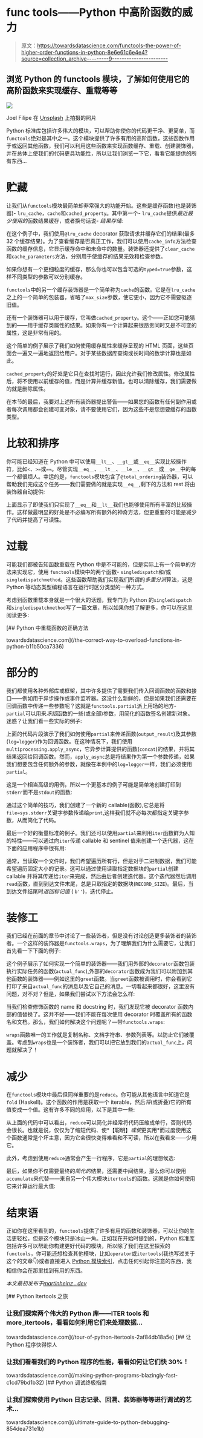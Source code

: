 # func tools——Python 中高阶函数的威力

> 原文：<https://towardsdatascience.com/functools-the-power-of-higher-order-functions-in-python-8e6e61c6e4e4?source=collection_archive---------9----------------------->

## 浏览 Python 的 functools 模块，了解如何使用它的高阶函数来实现缓存、重载等等

![](img/5bf0d481b827e09c9793ab94d8a5686d.png)

Joel Filipe 在 [Unsplash](https://unsplash.com/?utm_source=unsplash&utm_medium=referral&utm_content=creditCopyText) 上拍摄的照片

Python 标准库包括许多伟大的模块，可以帮助你使你的代码更干净、更简单，而`functools`绝对是其中之一。这个模块提供了许多有用的高阶函数，这些函数作用于或返回其他函数，我们可以利用这些函数来实现函数缓存、重载、创建装饰器，并在总体上使我们的代码更具功能性，所以让我们浏览一下它，看看它能提供的所有东西...

# 贮藏

让我们从`functools`模块最简单却非常强大的功能开始。这些是缓存函数(也是装饰器)- `lru_cache`，`cache`和`cached_property`。其中第一个- `lru_cache`提供*最近最少使用的*函数结果缓存，或者换句话说- *结果存储*:

在这个例子中，我们使用`@lru_cache` decorator 获取请求并缓存它们的结果(最多 32 个缓存结果)。为了查看缓存是否真正工作，我们可以使用`cache_info`方法检查函数的缓存信息，它显示缓存命中和未命中的数量。装饰器还提供了`clear_cache`和`cache_parameters`方法，分别用于使缓存的结果无效和检查参数。

如果你想有一个更细粒度的缓存，那么你也可以包含可选的`typed=true`参数，这样不同类型的参数可以分别缓存。

`functools`中的另一个缓存装饰器是一个简单称为`cache`的函数。它是在`lru_cache`之上的一个简单的包装器，省略了`max_size`参数，使它更小，因为它不需要驱逐旧值。

还有一个装饰器可以用于缓存，它叫做`cached_property`。这个——正如您可能猜到的——用于缓存类属性的结果。如果你有一个计算起来很昂贵同时又是不可变的属性，这是非常有用的。

这个简单的例子展示了我们如何使用缓存属性来缓存呈现的 HTML 页面，这些页面会一遍又一遍地返回给用户。对于某些数据库查询或长时间的数学计算也是如此。

`cached_property`的好处是它只在查找时运行，因此允许我们修改属性。修改属性后，将不使用以前缓存的值，而是计算并缓存新值。也可以清除缓存，我们需要做的就是删除属性。

在本节的最后，我要对上述所有装饰器提出警告——如果您的函数有任何副作用或者每次调用都会创建可变对象，请不要使用它们，因为这些不是您想要缓存的函数类型。

# 比较和排序

你可能已经知道在 Python 中可以使用`__lt__`、`__gt__`或`__eq__`实现比较操作符，比如`<`、`>=`或`==`。尽管实现`__eq__`、`__lt__`、`__le__`、`__gt__`或`__ge__`中的每一个都很烦人。幸运的是，`functools`模块包含了`@total_ordering`装饰器，可以帮助我们完成这个任务——我们需要做的就是实现`__eq__`,剩下的方法和 rest 将由装饰器自动提供:

上面显示了即使我们只实现了`__eq__`和`__lt__`我们也能够使用所有丰富的比较操作。这样做最明显的好处是不必编写所有额外的神奇方法，但更重要的可能是减少了代码并提高了可读性。

# 过载

可能我们都被告知函数重载在 Python 中是不可能的，但是实际上有一个简单的方法来实现它，使用 `functools`模块中的两个函数- `singledispatch`和/或`singledispatchmethod`。这些函数帮助我们实现我们所谓的*多重分派*算法，这是 Python 等动态类型编程语言在运行时区分类型的一种方式。

考虑到函数重载本身就是一个很大的话题，我专门为 Python 的`singledispatch`和`singledispatchmethod`写了一篇文章，所以如果你想了解更多，你可以在这里阅读更多:

[](/the-correct-way-to-overload-functions-in-python-b11b50ca7336) [## Python 中重载函数的正确方法

towardsdatascience.com](/the-correct-way-to-overload-functions-in-python-b11b50ca7336) 

# 部分的

我们都使用各种外部库或框架，其中许多提供了需要我们传入回调函数的函数和接口——例如用于异步操作或事件监听器。这没什么新鲜的，但是如果我们还需要在回调函数中传递一些参数呢？这就是`functools.partial`派上用场的地方- `partial`可以用来*冻结*函数的一些(或全部)参数，用简化的函数签名创建新对象。迷惑？让我们看一些实际的例子:

上面的代码片段演示了我们如何使用`partial`来传递函数(`output_result`)及其参数(`log=logger`)作为回调函数。在这种情况下，我们使用`multiprocessing.apply_async`，它异步计算提供的函数(`concat`)的结果，并将其结果返回给回调函数。然而，`apply_async`总是将结果作为第一个参数传递，如果我们想要包含任何额外的参数，就像在本例中的`log=logger`一样，我们必须使用`partial`。

这是一个相当高级的用例，所以一个更基本的例子可能是简单地创建打印到`stderr`而不是`stdout`的函数:

通过这个简单的技巧，我们创建了一个新的 callable(函数),它总是将`file=sys.stderr`关键字参数传递给`print`,这样我们就不必每次都指定关键字参数，从而简化了代码。

最后一个好的衡量标准的例子。我们还可以使用`partial`来利用`iter`函数鲜为人知的特性——可以通过向`iter`传递 callable 和 sentinel 值来创建一个迭代器，这在下面的应用程序中很有用:

通常，当读取一个文件时，我们希望遍历所有行，但是对于二进制数据，我们可能希望遍历固定大小的记录。这可以通过使用读取指定数据块的`partial`创建 callable 并将其传递给`iter`来完成，然后由后者创建迭代器。这个迭代器然后调用`read`函数，直到到达文件末尾，总是只取指定的数据块(`RECORD_SIZE`)。最后，当到达文件结尾时*返回标记值* ( `b''`)，迭代停止。

# 装修工

我们已经在前面的章节中讨论了一些装饰者，但是没有讨论创造更多装饰者的装饰者。一个这样的装饰器是`functools.wraps`，为了理解我们为什么需要它，让我们首先看一下下面的例子:

这个例子展示了如何实现一个简单的装饰器——我们用外部的`decorator`函数包装执行实际任务的函数(`actual_func`),外部的`decorator`函数成为我们可以附加到其他函数的装饰器——例如这里的`greet`函数。当`greet`函数被调用时，你会看到它打印了来自`actual_func`的消息以及它自己的消息。一切看起来都很好，这里没有问题，对不对？但是，如果我们尝试以下方法会怎么样:

当我们检查修饰函数的 name 和 docstring 时，我们发现它被 decorator 函数内部的值替换了。这并不好——我们不能在每次使用 decorator 时覆盖所有的函数名和文档。那么，我们如何解决这个问题呢？—带`functools.wraps`:

`wraps`函数唯一的工作就是复制名称、文档字符串、参数列表等。以防止它们被覆盖。考虑到`wraps`也是一个装饰者，我们可以把它放到我们的`actual_func`上，问题就解决了！

# 减少

在`functools`模块中最后但同样重要的是`reduce`。你可能从其他语言中知道它是`fold` (Haskell)。这个函数的作用是获取一个 iterable，然后*将*(或折叠)它的所有值变成一个值。这有许多不同的应用，以下是其中一些:

从上面的代码中可以看出，`reduce`可以简化并经常将代码压缩成单行，否则代码会很长。也就是说，仅仅为了缩短代码、使*【聪明】*或使*更实用*而过度使用这个函数通常是个坏主意，因为它会很快变得难看和不可读，所以在我看来——少用它。

此外，考虑到使用`reduce`通常会产生一行程序，它是`partial`的理想候选:

最后，如果你不仅需要最终的*简化的*结果，还需要中间结果，那么你可以使用`accumulate`来代替——来自另一个伟大模块`itertools`的函数。这就是你如何使用它来计算运行最大值:

# 结束语

正如你在这里看到的，`functools`提供了许多有用的函数和装饰器，可以让你的生活更轻松，但是这个模块只是冰山一角。正如我在开始时提到的，Python 标准库包括许多可以帮助你构建更好代码的模块，所以除了我们在这里探索的`functools`，你可能还想检查其他模块，比如`operator`或`itertools`(我也写过关于这个的文章👇)或者直接进入 [Python 模块索引](https://docs.python.org/3/py-modindex.html)，点击任何引起你注意的东西，我相信你会在那里找到有用的东西。

*本文最初发布于*[*martinheinz . dev*](https://martinheinz.dev/blog/52?utm_source=medium&utm_medium=referral&utm_campaign=blog_post_52)

[](/tour-of-python-itertools-2af84db18a5e) [## Python Itertools 之旅

### 让我们探索两个伟大的 Python 库——ITER tools 和 more_itertools，看看如何利用它们来处理数据…

towardsdatascience.com](/tour-of-python-itertools-2af84db18a5e) [](/making-python-programs-blazingly-fast-c1cd79bd1b32) [## 让 Python 程序快得惊人

### 让我们看看我们的 Python 程序的性能，看看如何让它们快 30%！

towardsdatascience.com](/making-python-programs-blazingly-fast-c1cd79bd1b32) [](/ultimate-guide-to-python-debugging-854dea731e1b) [## Python 调试终极指南

### 让我们探索使用 Python 日志记录、回溯、装饰器等等进行调试的艺术…

towardsdatascience.com](/ultimate-guide-to-python-debugging-854dea731e1b)